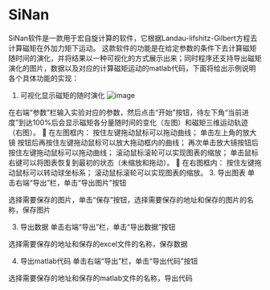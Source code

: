 # SiNan
SiNan软件是一款用于宏自旋计算的软件，它根据Landau-lifshitz-Gilbert方程去计算磁矩在外加力矩下运动。
这款软件的功能是在给定参数的条件下去计算磁矩随时间的演化，并将结果以一种可视化的方式展示出来；同时程序还支持导出磁矩演化的图片，数据以及对应的计算磁矩运动的matlab代码，下面将给出示例说明各个具体功能的实现：
1.	可视化显示磁矩的随时演化
![image](https://github.com/ZhangTianyi030/SiNan/assets/85113464/70cd3344-1574-46c8-b7d7-ce8d14d27b10)

在右端“参数”栏输入实验对应的参数，然后点击“开始”按钮，待左下角“当前进度”到达100%后会显示磁矩各分量随时间的变化（左图）和磁矩三维运动轨迹（右图）。
	在左图框内：
按住左键拖动鼠标可以拖动曲线；
单击左上角的放大镜 按钮后再按住左键拖动鼠标可以放大拖动框内的曲线；
再次单击放大镜按钮后按住左键拖动鼠标可以拖动曲线；
滚动鼠标滚轮可以实现图表的缩放；
单击鼠标右键可以将图表恢复到最初的状态（未缩放和拖动）。
	在右图框内：
按住左键拖动鼠标可以转动球坐标系；
滚动鼠标滚轮可以实现图表的缩放。
3.	导出图表
单击右端“导出”栏，单击“导出图片”按钮
 
 
选择需要保存的图片，单击“保存”按钮，选择需要保存的地址和保存的图片的名称，保存图片
 
3.	导出数据
单击右端“导出”栏，单击“导出数据”按钮
 
选择需要保存的地址和保存的excel文件的名称，保存数据
 
4.	导出matlab代码
单击右端“导出”栏，单击“导出代码”按钮
 
选择需要保存的地址和保存的matlab文件的名称，导出代码
